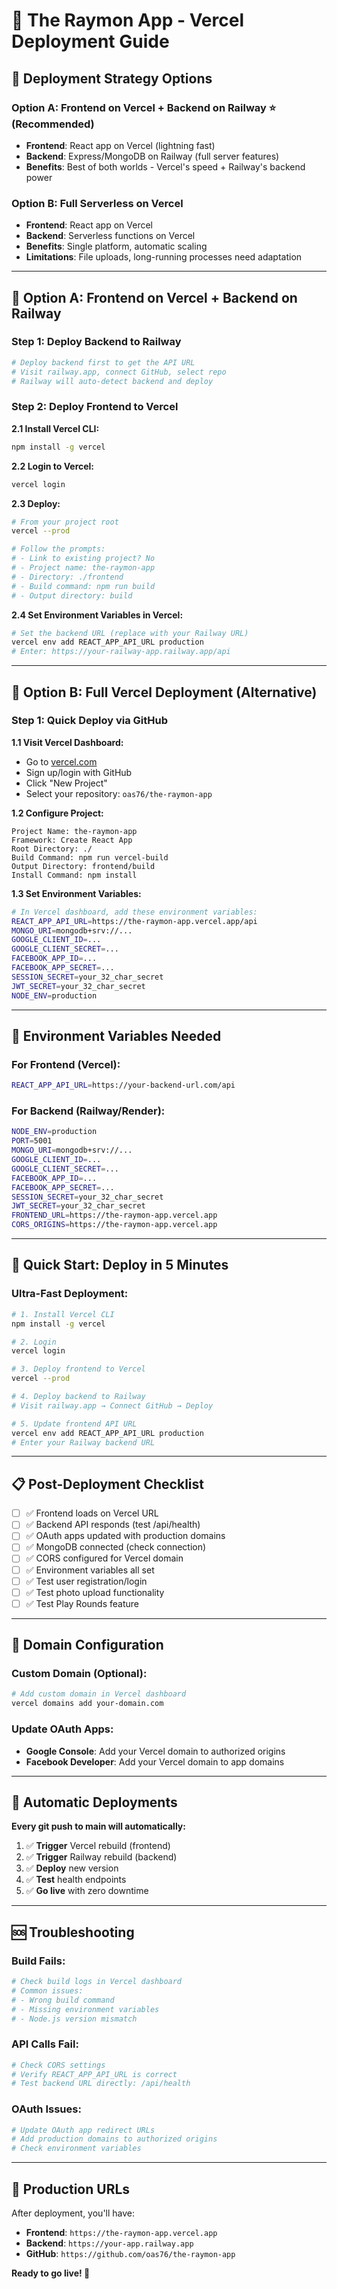 # 🚀 The Raymon App - Vercel Deployment Guide

## 🎯 **Deployment Strategy Options**

### **Option A: Frontend on Vercel + Backend on Railway** ⭐ **(Recommended)**
- **Frontend**: React app on Vercel (lightning fast)
- **Backend**: Express/MongoDB on Railway (full server features)
- **Benefits**: Best of both worlds - Vercel's speed + Railway's backend power

### **Option B: Full Serverless on Vercel**
- **Frontend**: React app on Vercel  
- **Backend**: Serverless functions on Vercel
- **Benefits**: Single platform, automatic scaling
- **Limitations**: File uploads, long-running processes need adaptation

---

## 🚀 **Option A: Frontend on Vercel + Backend on Railway**

### **Step 1: Deploy Backend to Railway**
```bash
# Deploy backend first to get the API URL
# Visit railway.app, connect GitHub, select repo
# Railway will auto-detect backend and deploy
```

### **Step 2: Deploy Frontend to Vercel**

**2.1 Install Vercel CLI:**
```bash
npm install -g vercel
```

**2.2 Login to Vercel:**
```bash
vercel login
```

**2.3 Deploy:**
```bash
# From your project root
vercel --prod

# Follow the prompts:
# - Link to existing project? No
# - Project name: the-raymon-app  
# - Directory: ./frontend
# - Build command: npm run build
# - Output directory: build
```

**2.4 Set Environment Variables in Vercel:**
```bash
# Set the backend URL (replace with your Railway URL)
vercel env add REACT_APP_API_URL production
# Enter: https://your-railway-app.railway.app/api
```

---

## 🚀 **Option B: Full Vercel Deployment (Alternative)**

### **Step 1: Quick Deploy via GitHub**

**1.1 Visit Vercel Dashboard:**
- Go to [vercel.com](https://vercel.com)
- Sign up/login with GitHub
- Click "New Project"
- Select your repository: `oas76/the-raymon-app`

**1.2 Configure Project:**
```
Project Name: the-raymon-app
Framework: Create React App
Root Directory: ./
Build Command: npm run vercel-build
Output Directory: frontend/build
Install Command: npm install
```

**1.3 Set Environment Variables:**
```bash
# In Vercel dashboard, add these environment variables:
REACT_APP_API_URL=https://the-raymon-app.vercel.app/api
MONGO_URI=mongodb+srv://...
GOOGLE_CLIENT_ID=...
GOOGLE_CLIENT_SECRET=...
FACEBOOK_APP_ID=...
FACEBOOK_APP_SECRET=...
SESSION_SECRET=your_32_char_secret
JWT_SECRET=your_32_char_secret
NODE_ENV=production
```

---

## 🔧 **Environment Variables Needed**

### **For Frontend (Vercel):**
```bash
REACT_APP_API_URL=https://your-backend-url.com/api
```

### **For Backend (Railway/Render):**
```bash
NODE_ENV=production
PORT=5001
MONGO_URI=mongodb+srv://...
GOOGLE_CLIENT_ID=...
GOOGLE_CLIENT_SECRET=...
FACEBOOK_APP_ID=...
FACEBOOK_APP_SECRET=...
SESSION_SECRET=your_32_char_secret
JWT_SECRET=your_32_char_secret
FRONTEND_URL=https://the-raymon-app.vercel.app
CORS_ORIGINS=https://the-raymon-app.vercel.app
```

---

## 🎯 **Quick Start: Deploy in 5 Minutes**

### **Ultra-Fast Deployment:**
```bash
# 1. Install Vercel CLI
npm install -g vercel

# 2. Login
vercel login

# 3. Deploy frontend to Vercel
vercel --prod

# 4. Deploy backend to Railway
# Visit railway.app → Connect GitHub → Deploy

# 5. Update frontend API URL
vercel env add REACT_APP_API_URL production
# Enter your Railway backend URL
```

---

## 📋 **Post-Deployment Checklist**

- [ ] ✅ Frontend loads on Vercel URL
- [ ] ✅ Backend API responds (test /api/health)
- [ ] ✅ OAuth apps updated with production domains
- [ ] ✅ MongoDB connected (check connection)
- [ ] ✅ CORS configured for Vercel domain
- [ ] ✅ Environment variables all set
- [ ] ✅ Test user registration/login
- [ ] ✅ Test photo upload functionality
- [ ] ✅ Test Play Rounds feature

---

## 🔧 **Domain Configuration**

### **Custom Domain (Optional):**
```bash
# Add custom domain in Vercel dashboard
vercel domains add your-domain.com
```

### **Update OAuth Apps:**
- **Google Console**: Add your Vercel domain to authorized origins
- **Facebook Developer**: Add your Vercel domain to app domains

---

## 🚀 **Automatic Deployments**

**Every git push to main will automatically:**
1. ✅ **Trigger** Vercel rebuild (frontend)
2. ✅ **Trigger** Railway rebuild (backend) 
3. ✅ **Deploy** new version
4. ✅ **Test** health endpoints
5. ✅ **Go live** with zero downtime

---

## 🆘 **Troubleshooting**

### **Build Fails:**
```bash
# Check build logs in Vercel dashboard
# Common issues:
# - Wrong build command
# - Missing environment variables
# - Node.js version mismatch
```

### **API Calls Fail:**
```bash
# Check CORS settings
# Verify REACT_APP_API_URL is correct
# Test backend URL directly: /api/health
```

### **OAuth Issues:**
```bash
# Update OAuth app redirect URLs
# Add production domains to authorized origins
# Check environment variables
```

---

## 🌟 **Production URLs**

After deployment, you'll have:

- **Frontend**: `https://the-raymon-app.vercel.app`
- **Backend**: `https://your-app.railway.app` 
- **GitHub**: `https://github.com/oas76/the-raymon-app`

**Ready to go live! 🚀**
